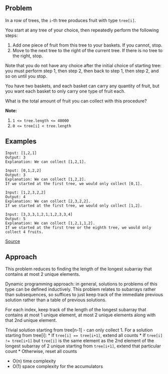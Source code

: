 ## Problem
In a row of trees, the `i`-th tree produces fruit with type `tree[i]`.

You start at any tree of your choice, then repeatedly perform the following steps:

1. Add one piece of fruit from this tree to your baskets.  If you cannot, stop.
2. Move to the next tree to the right of the current tree.  If there is no tree to the right, stop.

Note that you do not have any choice after the initial choice of starting tree: you must perform step 1, then step 2, then back to step 1, then step 2, and so on until you stop.

You have two baskets, and each basket can carry any quantity of fruit, but you want each basket to only carry one type of fruit each.

What is the total amount of fruit you can collect with this procedure?

**Note:**
1. `1 <= tree.length <= 40000`
2. `0 <= tree[i] < tree.length`

## Examples
```
Input: [1,2,1]
Output: 3
Explanation: We can collect [1,2,1].
```
```
Input: [0,1,2,2]
Output: 3
Explanation: We can collect [1,2,2].
If we started at the first tree, we would only collect [0,1].
```
```
Input: [1,2,3,2,2]
Output: 4
Explanation: We can collect [2,3,2,2]. 
If we started at the first tree, we would only collect [1,2].
```
```
Input: [3,3,3,1,2,1,1,2,3,3,4]
Output: 5
Explanation: We can collect [1,2,1,1,2].
If we started at the first tree or the eighth tree, we would only collect 4 fruits.
```

[Source](https://leetcode.com/problems/fruit-into-baskets/)

## Approach
This problem reduces to finding the length of the longest subarray that contains at most 2 unique elements.

Dynamic programming approach: in general, solutions to problems of this type can be defined inductively. This problem relates to subarrays rather than subsequences, so suffices to just keep track of the immediate previous solution rather than a table of previous solutions. 

For each index, keep track of the length of the longest subarray that contains at most 1 unique element, at most 2 unique elements along with that 2nd unique element.

Trivial solution starting from tree[n-1] - can only collect 1.
For a solution starting from tree[i]:
	* If `tree[i] == tree[i+1]`, extend all counts
	* If `tree[i] != tree[i+1]` but `tree[i]` is the same element as the 2nd element of the longest subarray of 2 unique starting from `tree[i+1]`, extend that particular count
	* Otherwise, reset all counts

* O(n) time complexity
* O(1) space complexity for the accumulators

